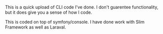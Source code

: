 This is a quick upload of CLI code I've done. I don't guarentee functionality, but it does give you a sense of how I code.

This is coded on top of symfony/console. I have done work with Slim Framework as well as Laraval.
